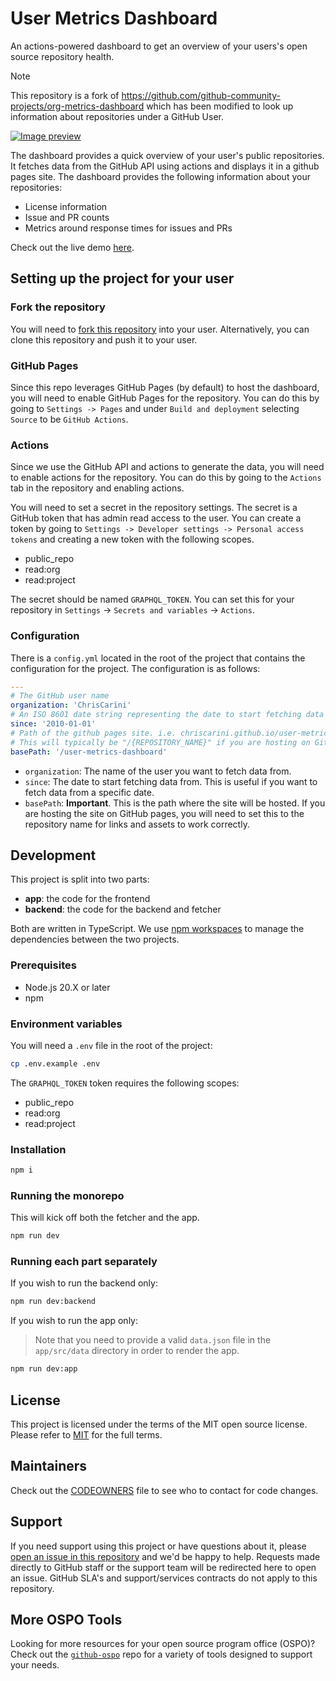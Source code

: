 # User Metrics Dashboard

An actions-powered dashboard to get an overview of your users's open source repository health.

> [!NOTE]  
> This repository is a fork of https://github.com/github-community-projects/org-metrics-dashboard which has been modified to look up information about repositories under a GitHub User.

[![Image preview](./assets/preview.png)](https://chriscarini.github.io/user-metrics-dashboard/)

The dashboard provides a quick overview of your user's public repositories. It fetches data from the GitHub API using actions and displays it in a github pages site. The dashboard provides the following information about your repositories:

- License information
- Issue and PR counts
- Metrics around response times for issues and PRs

Check out the live demo [here](https://chriscarini.github.io/user-metrics-dashboard/).

## Setting up the project for your user

### Fork the repository

You will need to [fork this repository](https://github.com/ChrisCarini/user-metrics-dashboard/fork) into your user. Alternatively, you can clone this repository and push it to your user.

### GitHub Pages

Since this repo leverages GitHub Pages (by default) to host the dashboard, you will need to enable GitHub Pages for the repository. You can do this by going to `Settings -> Pages` and under `Build and deployment` selecting `Source` to be `GitHub Actions`.

### Actions

Since we use the GitHub API and actions to generate the data, you will need to enable actions for the repository. You can do this by going to the `Actions` tab in the repository and enabling actions.

You will need to set a secret in the repository settings. The secret is a GitHub token that has admin read access to the user. You can create a token by going to `Settings -> Developer settings -> Personal access tokens` and creating a new token with the following scopes.

- public_repo
- read:org
- read:project

The secret should be named `GRAPHQL_TOKEN`. You can set this for your repository in `Settings` -> `Secrets and variables` -> `Actions`.

### Configuration

There is a `config.yml` located in the root of the project that contains the configuration for the project. The configuration is as follows:

```yaml
---
# The GitHub user name
organization: 'ChrisCarini'
# An ISO 8601 date string representing the date to start fetching data from
since: '2010-01-01'
# Path of the github pages site. i.e. chriscarini.github.io/user-metrics-dashboard
# This will typically be "/{REPOSITORY_NAME}" if you are hosting on GitHub pages
basePath: '/user-metrics-dashboard'
```

- `organization`: The name of the user you want to fetch data from.
- `since`: The date to start fetching data from. This is useful if you want to fetch data from a specific date.
- `basePath`: **Important**. This is the path where the site will be hosted. If you are hosting the site on GitHub pages, you will need to set this to the repository name for links and assets to work correctly.

## Development

This project is split into two parts:

- **app**: the code for the frontend
- **backend**: the code for the backend and fetcher

Both are written in TypeScript. We use [npm workspaces](https://docs.npmjs.com/cli/v8/using-npm/workspaces) to manage the dependencies between the two projects.

### Prerequisites

- Node.js 20.X or later
- npm

### Environment variables

You will need a `.env` file in the root of the project:

```sh
cp .env.example .env
```

The `GRAPHQL_TOKEN` token requires the following scopes:

- public_repo
- read:org
- read:project

### Installation

```sh
npm i
```

### Running the monorepo

This will kick off both the fetcher and the app.

```sh
npm run dev
```

### Running each part separately

If you wish to run the backend only:

```sh
npm run dev:backend
```

If you wish to run the app only:

> Note that you need to provide a valid `data.json` file in the `app/src/data` directory in order to render the app.

```sh
npm run dev:app
```

## License

This project is licensed under the terms of the MIT open source license. Please refer to [MIT](./LICENSE.md) for the full terms.

## Maintainers

Check out the [CODEOWNERS](./CODEOWNERS) file to see who to contact for code changes.

## Support

If you need support using this project or have questions about it, please [open an issue in this repository](https://github.com/ChrisCarini/user-metrics-dashboard/issues/new) and we'd be happy to help. Requests made directly to GitHub staff or the support team will be redirected here to open an issue. GitHub SLA's and support/services contracts do not apply to this repository.

## More OSPO Tools

Looking for more resources for your open source program office (OSPO)? Check out the [`github-ospo`](https://github.com/github/github-ospo) repo for a variety of tools designed to support your needs.
